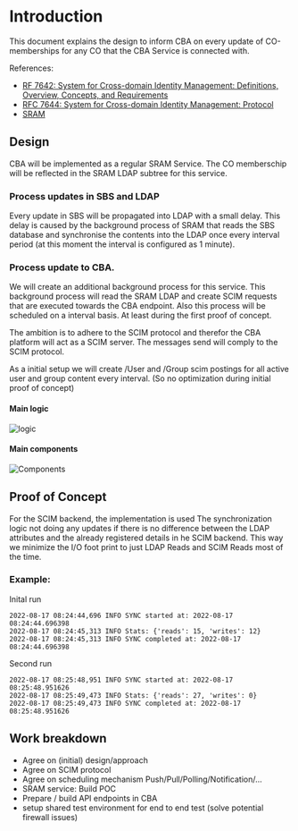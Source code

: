 # Introduction

This document explains the design to inform CBA on every update of CO-memberships for any CO that the CBA Service is connected with.

References:

- [RF 7642: System for Cross-domain Identity Management: Definitions, Overview, Concepts, and Requirements](https://www.rfc-editor.org/info/rfc7642)
- [RFC 7644: System for Cross-domain Identity Management: Protocol](https://www.rfc-editor.org/info/rfc7644)
- [SRAM](https://sram.surf.nl/landing)

## Design

CBA will be implemented as a regular SRAM Service. The CO memberschip will be reflected in the SRAM LDAP subtree for this service.

### Process updates in SBS and LDAP

Every update in SBS will be propagated into LDAP with a small delay. This delay is caused by the background process of SRAM that reads the SBS database and synchronise the contents into the LDAP once every interval period (at this moment the interval is configured as 1 minute).

### Process update to CBA.

We will create an additional background process for this service. This background process will read the SRAM LDAP and create SCIM requests that are executed towards the CBA endpoint. Also this process will be scheduled on a interval basis. At least during the first proof of concept.

The ambition is to adhere to the SCIM protocol and therefor the CBA platform will act as a SCIM server. The messages send will comply to the SCIM protocol.

As a initial setup we will create /User and /Group scim postings for all active user and group content every interval. (So no optimization during initial proof of concept)

#### Main logic

![logic](http://www.plantuml.com/plantuml/proxy?src=https://raw.githubusercontent.com/HarryKodden/cba-scim/main/assets/logic_v2.iuml)

#### Main components

![Components](http://www.plantuml.com/plantuml/proxy?src=https://raw.githubusercontent.com/HarryKodden/cba-scim/main/assets/components_v2.iuml)

## Proof of Concept

For the SCIM backend, the implementation is used
The synchronization logic not doing any updates if there is no difference between the LDAP attributes and the already registered details in he SCIM backend. This way we minimize the I/O foot print to just LDAP Reads and SCIM Reads most of the time.

### Example:

Inital run

```
2022-08-17 08:24:44,696 INFO SYNC started at: 2022-08-17 08:24:44.696398
2022-08-17 08:24:45,313 INFO Stats: {'reads': 15, 'writes': 12}
2022-08-17 08:24:45,313 INFO SYNC completed at: 2022-08-17 08:24:44.696398
```

Second run

```
2022-08-17 08:25:48,951 INFO SYNC started at: 2022-08-17 08:25:48.951626
2022-08-17 08:25:49,473 INFO Stats: {'reads': 27, 'writes': 0}
2022-08-17 08:25:49,473 INFO SYNC completed at: 2022-08-17 08:25:48.951626
```

## Work breakdown

- Agree on (initial) design/approach
- Agree on SCIM protocol
- Agree on scheduling mechanism Push/Pull/Polling/Notification/...
- SRAM service: Build POC
- Prepare / build API endpoints in CBA
- setup shared test environment for end to end test (solve potential firewall issues)
